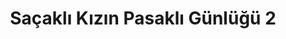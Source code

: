 ---
order: 4
title:  "Saçaklı Kızın Pasaklı Günlüğü 2"
img: "assets/images/slides/1.jpg"
mobile-img: "assets/images/slides/1m.jpg"
href: "/kitaplar/sacakli-kizin-pasakli-gunlugu-2"
target: "" # _blank
---